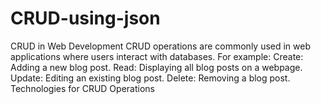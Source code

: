 # CRUD-using-json
CRUD in Web Development CRUD operations are commonly used in web applications where users interact with databases. For example:  Create: Adding a new blog post. Read: Displaying all blog posts on a webpage. Update: Editing an existing blog post. Delete: Removing a blog post. Technologies for CRUD Operations 
